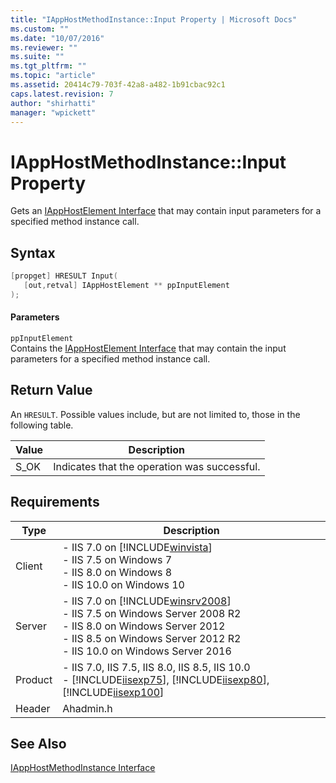 ```yaml
---
title: "IAppHostMethodInstance::Input Property | Microsoft Docs"
ms.custom: ""
ms.date: "10/07/2016"
ms.reviewer: ""
ms.suite: ""
ms.tgt_pltfrm: ""
ms.topic: "article"
ms.assetid: 20414c79-703f-42a8-a482-1b91cbac92c1
caps.latest.revision: 7
author: "shirhatti"
manager: "wpickett"
---
```

# IAppHostMethodInstance::Input Property
Gets an [IAppHostElement Interface](../../web-development-reference\native-code-api-reference/iapphostelement-interface.md) that may contain input parameters for a specified method instance call.  
  
## Syntax  
  
```cpp  
[propget] HRESULT Input(  
   [out,retval] IAppHostElement ** ppInputElement  
);  
```  
  
#### Parameters  
 `ppInputElement`  
 Contains the [IAppHostElement Interface](../../web-development-reference\native-code-api-reference/iapphostelement-interface.md) that may contain the input parameters for a specified method instance call.  
  
## Return Value  
 An `HRESULT`. Possible values include, but are not limited to, those in the following table.  
  
|Value|Description|  
|-----------|-----------------|  
|S_OK|Indicates that the operation was successful.|  
  
## Requirements  
  
|Type|Description|  
|----------|-----------------|  
|Client|-   IIS 7.0 on [!INCLUDE[winvista](../../wmi-provider/includes/winvista-md.md)]<br />-   IIS 7.5 on Windows 7<br />-   IIS 8.0 on Windows 8<br />-   IIS 10.0 on Windows 10|  
|Server|-   IIS 7.0 on [!INCLUDE[winsrv2008](../../wmi-provider/includes/winsrv2008-md.md)]<br />-   IIS 7.5 on Windows Server 2008 R2<br />-   IIS 8.0 on Windows Server 2012<br />-   IIS 8.5 on Windows Server 2012 R2<br />-   IIS 10.0 on Windows Server 2016|  
|Product|-   IIS 7.0, IIS 7.5, IIS 8.0, IIS 8.5, IIS 10.0<br />-   [!INCLUDE[iisexp75](../../web-development-reference/native-code-api-reference/includes/iisexp75-md.md)], [!INCLUDE[iisexp80](../../web-development-reference/native-code-api-reference/includes/iisexp80-md.md)], [!INCLUDE[iisexp100](../../web-development-reference/native-code-api-reference/includes/iisexp100-md.md)]|  
|Header|Ahadmin.h|  
  
## See Also  
 [IAppHostMethodInstance Interface](../../web-development-reference\native-code-api-reference/iapphostmethodinstance-interface.md)